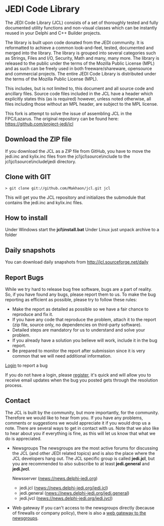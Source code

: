 JEDI Code Library
=================

The JEDI Code Library (JCL) consists of a set of thoroughly tested and fully documented
utility functions and non-visual classes which can be instantly reused in your Delphi
and C++ Builder projects.

The library is built upon code donated from the JEDI community. It is reformatted to achieve
a common look-and-feel, tested, documented and merged into the library. The library is
grouped into several categories such as Strings, Files and I/O, Security, Math and many, many
more. The library is released to the public under the terms of the Mozilla Public License (MPL)
and as such can be freely used in both freeware/shareware, opensource and commercial projects.
The entire JEDI Code Library is distributed under the terms of the Mozilla Public License (MPL).

This includes, but is not limited to, this document and all source code and ancillary files.
Source code files included in the JCL have a header which explicitly states this (as is required)
however, unless noted otherwise, all files including those without an MPL header, are subject
to the MPL license.

This fork is attempt to solve the issue of assembling JCL in the FPC/Lazarus.
The original repository can be found here: https://github.com/project-jedi/jcl

Download the ZIP file
---------------------
If you download the JCL as a ZIP file from GitHub, you have to move the jedi.inc and
kylix.inc files from the jcl\jcl\source\include to the
jcl\jcl\source\include\jedi directory.

Clone with GIT
--------------
```
> git clone git://github.com/Makhaon/jcl.git jcl

```

This will get you the JCL repository and initializes the submodule that contains the jedi.inc and kylix.inc files.

How to install
--------------
Under Windows start the **jcl\install.bat**
Under Linux just unpack archive to a folder

Daily snapshots
---------------
You can download daily snapshots from <http://jcl.sourceforge.net/daily>

Report Bugs
-----------
While we try hard to release bug free software, bugs are a part of reality. So, if you have found any bugs,
please report them to us. To make the bug reporting as efficient as possible, please try to follow these rules:

- Make the report as detailed as possible so we have a fair chance to reproduce and fix it.
- If you have any code that reproduce the problem, attach it to the report (zip file, source only, no dependencies on third-party software).
- Detailed steps are mandatory for us to understand and solve your problem. 
- If you already have a solution you believe will work, include it in the bug report.
- Be prepared to monitor the report after submission since it is very common that we will need additional information.

[Login](http://issuetracker.delphi-jedi.org/my_view_page.php) to report a bug

If you do not have a login, please [register](http://issuetracker.delphi-jedi.org/signup_page.php), it's quick and will allow you
to receive email updates when the bug you posted gets through the resolution process.

Contact
-------
The JCL is built by the community, but more importantly, for the community. Therefore we would like to hear from you. If you have
any problems, comments or suggestions we would appreciate it if you would drop us a note. There are several ways to get in contact with us.
Note that we also like to hear about you if everything is fine, as this will let us know that what we do is appreciated.

- Newsgroups
  The newsgroups are the most active forums for discussing the JCL (and other JEDI related topics) and is also the place where the
  JCL developers hang out. The JCL specific group is called **jedi.jcl**, but you are recommended to also subscribe to at least
  **jedi.general** and **jedi.jvcl**.

  Newsserver (<news://news.delphi-jedi.org>)
    - jedi.jcl (<news://news.delphi-jedi.org/jedi.jcl>)
    - jedi.general (<news://news.delphi-jedi.org/jedi.general>)
    - jedi.jvcl (<news://news.delphi-jedi.org/jedi.jvcl>)

- Web gateway
  If you can't access to the newsgroups directly (because of firewalls or company policy), there is also a [web gateway to the newsgroups](http://newsportal.delphi-jedi.org/).
